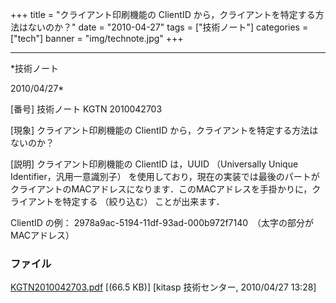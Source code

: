 ﻿+++
title = "クライアント印刷機能の ClientID から，クライアントを特定する方法はないのか？"
date = "2010-04-27"
tags = ["技術ノート"]
categories = ["tech"]
banner = "img/technote.jpg"
+++

-----------------------------------------------------------------------------------------------------------------------------

*技術ノート

2010/04/27*


[番号]
技術ノート KGTN 2010042703

[現象]
クライアント印刷機能の ClientID
から，クライアントを特定する方法はないのか？

[説明]
クライアント印刷機能の ClientID は，UUID （Universally Unique
Identifier，汎用一意識別子）
を使用しており，現在の実装では最後のパートがクライアントのMACアドレスになります．このMACアドレスを手掛かりに，クライアントを特定する
（絞り込む） ことが出来ます．

ClientID の例：
2978a9ac-5194-11df-93ad-000b972f7140　（太字の部分がMACアドレス）


### ファイル

 
 


[KGTN2010042703.pdf](http://techreport.kitasp.net/attachments/download/158/KGTN2010042703.pdf)
 [(66.5 KB)] [kitasp 技術センター, 2010/04/27
13:28]


 


 

